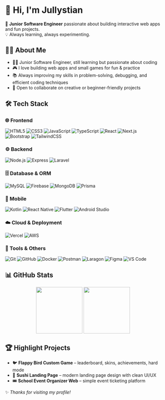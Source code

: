 # 👋 Hi, I'm Jullystian  

🎯 **Junior Software Engineer** passionate about building interactive web apps and fun projects.  
💡 Always learning, always experimenting.  



## 👨‍💻 About Me  
- 👨‍💻 Junior Software Engineer, still learning but passionate about coding  
- 🎮 I love building web apps and small games for fun & practice  
- 📚 Always improving my skills in problem-solving, debugging, and efficient coding techniques
- 🤝 Open to collaborate on creative or beginner-friendly projects 

## 🛠️ Tech Stack  

### 🌐 Frontend  
![HTML5](https://img.shields.io/badge/HTML5-E34F26.svg?style=for-the-badge&logo=html5&logoColor=white)
![CSS3](https://img.shields.io/badge/CSS3-1572B6.svg?style=for-the-badge&logo=css3&logoColor=white)
![JavaScript](https://img.shields.io/badge/JavaScript-F7DF1E.svg?style=for-the-badge&logo=javascript&logoColor=black)
![TypeScript](https://img.shields.io/badge/TypeScript-3178C6.svg?style=for-the-badge&logo=typescript&logoColor=white)
![React](https://img.shields.io/badge/React-61DAFB.svg?style=for-the-badge&logo=react&logoColor=black)
![Next.js](https://img.shields.io/badge/Next.js-000000.svg?style=for-the-badge&logo=nextdotjs&logoColor=white)
![Bootstrap](https://img.shields.io/badge/Bootstrap-7952B3.svg?style=for-the-badge&logo=bootstrap&logoColor=white)
![TailwindCSS](https://img.shields.io/badge/Tailwind_CSS-38B2AC.svg?style=for-the-badge&logo=tailwind-css&logoColor=white)

### ⚙️ Backend  
![Node.js](https://img.shields.io/badge/Node.js-339933.svg?style=for-the-badge&logo=node.js&logoColor=white)
![Express](https://img.shields.io/badge/Express-000000.svg?style=for-the-badge&logo=express&logoColor=white)
![Laravel](https://img.shields.io/badge/Laravel-FF2D20.svg?style=for-the-badge&logo=laravel&logoColor=white)

### 🗄️ Database & ORM  
![MySQL](https://img.shields.io/badge/MySQL-4479A1.svg?style=for-the-badge&logo=mysql&logoColor=white)
![Firebase](https://img.shields.io/badge/Firebase-FFCA28.svg?style=for-the-badge&logo=firebase&logoColor=black)
![MongoDB](https://img.shields.io/badge/MongoDB-47A248.svg?style=for-the-badge&logo=mongodb&logoColor=white)
![Prisma](https://img.shields.io/badge/Prisma-2D3748.svg?style=for-the-badge&logo=prisma&logoColor=white)

### 📱 Mobile  
![Kotlin](https://img.shields.io/badge/Kotlin-7F52FF.svg?style=for-the-badge&logo=kotlin&logoColor=white)
![React Native](https://img.shields.io/badge/React_Native-61DAFB.svg?style=for-the-badge&logo=react&logoColor=black)
![Flutter](https://img.shields.io/badge/Flutter-02569B.svg?style=for-the-badge&logo=flutter&logoColor=white)
![Android Studio](https://img.shields.io/badge/Android_Studio-3DDC84.svg?style=for-the-badge&logo=android-studio&logoColor=white)

### ☁️ Cloud & Deployment  
![Vercel](https://img.shields.io/badge/Vercel-000000.svg?style=for-the-badge&logo=vercel&logoColor=white)
![AWS](https://img.shields.io/badge/AWS-232F3E.svg?style=for-the-badge&logo=amazon-aws&logoColor=white)

### 🔧 Tools & Others  
![Git](https://img.shields.io/badge/Git-F05032.svg?style=for-the-badge&logo=git&logoColor=white)
![GitHub](https://img.shields.io/badge/GitHub-181717.svg?style=for-the-badge&logo=github&logoColor=white)
![Docker](https://img.shields.io/badge/Docker-2496ED.svg?style=for-the-badge&logo=docker&logoColor=white)
![Postman](https://img.shields.io/badge/Postman-FF6C37.svg?style=for-the-badge&logo=postman&logoColor=white)
![Laragon](https://img.shields.io/badge/Laragon-0E83CD.svg?style=for-the-badge&logo=laragon&logoColor=white)
![Figma](https://img.shields.io/badge/Figma-F24E1E.svg?style=for-the-badge&logo=figma&logoColor=white)
![VS Code](https://img.shields.io/badge/VS_Code-0078D4.svg?style=for-the-badge&logo=visualstudiocode&logoColor=white)


## 📊 GitHub Stats  
<p align="center">
  <img src="https://github-readme-stats.vercel.app/api?username=bbadfortune&show_icons=true&theme=tokyonight&hide_border=true" height="150" />
  <img src="https://github-readme-streak-stats.herokuapp.com/?user=bbadfortune&theme=tokyonight&hide_border=true" height="150" />
</p>



## 🏆 Highlight Projects  
- 🐦 **Flappy Bird Custom Game** – leaderboard, skins, achievements, hard mode  
- 🍣 **Sushi Landing Page** – modern landing page design with clean UI/UX  
- 🎟️ **School Event Organizer Web** – simple event ticketing platform  





✨ *Thanks for visiting my profile!*
